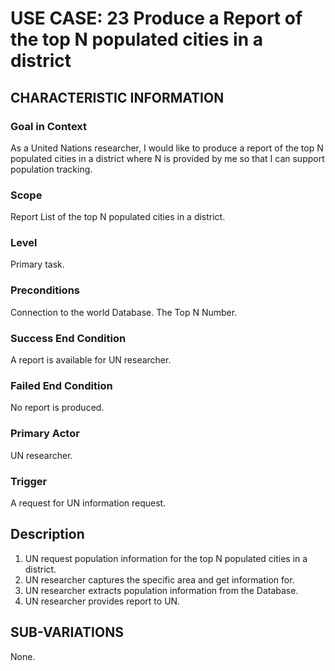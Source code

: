 # USE CASE: 23 Produce a Report of the top N populated cities in a district

## CHARACTERISTIC INFORMATION

### Goal in Context

As a United Nations researcher, I would like to produce a report of the top N populated cities in a district where N is provided by me so that I can support population tracking.

### Scope

Report List of the top N populated cities in a district.

### Level

Primary task.

### Preconditions

Connection to the world Database.
The Top N Number.

### Success End Condition

A report is available for UN researcher.

### Failed End Condition

No report is produced.

### Primary Actor

UN researcher.

### Trigger

A request for UN information request.

## Description

1. UN request population information for the top N populated cities in a district.
2. UN researcher captures the specific area and get information for.
3. UN researcher extracts population information from the Database.
4. UN researcher provides report to UN.

## SUB-VARIATIONS

None.
